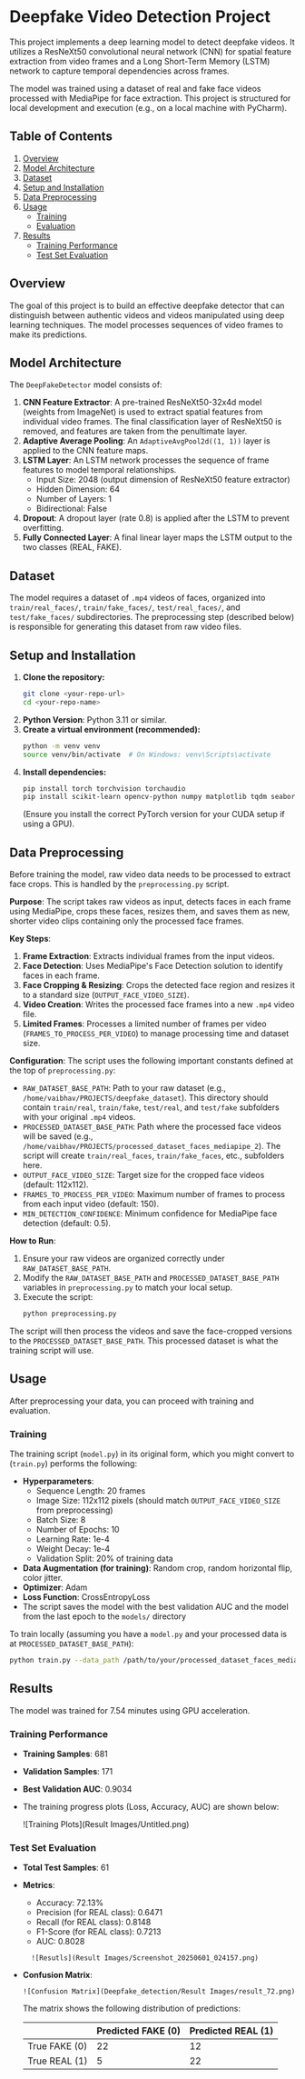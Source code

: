 # Deepfake Video Detection Project

This project implements a deep learning model to detect deepfake videos. It utilizes a ResNeXt50 convolutional neural network (CNN) for spatial feature extraction from video frames and a Long Short-Term Memory (LSTM) network to capture temporal dependencies across frames.

The model was trained using a dataset of real and fake face videos processed with MediaPipe for face extraction. This project is structured for local development and execution (e.g., on a local machine with PyCharm).

## Table of Contents
1.  [Overview](#overview)
2.  [Model Architecture](#model-architecture)
3.  [Dataset](#dataset)
4.  [Setup and Installation](#setup-and-installation)
5.  [Data Preprocessing](#data-preprocessing)
6.  [Usage](#usage)
    *   [Training](#training)
    *   [Evaluation](#evaluation)
7.  [Results](#results)
    *   [Training Performance](#training-performance)
    *   [Test Set Evaluation](#test-set-evaluation)

## Overview
The goal of this project is to build an effective deepfake detector that can distinguish between authentic videos and videos manipulated using deep learning techniques. The model processes sequences of video frames to make its predictions.

## Model Architecture
The `DeepFakeDetector` model consists of:
1.  **CNN Feature Extractor**: A pre-trained ResNeXt50-32x4d model (weights from ImageNet) is used to extract spatial features from individual video frames. The final classification layer of ResNeXt50 is removed, and features are taken from the penultimate layer.
2.  **Adaptive Average Pooling**: An `AdaptiveAvgPool2d((1, 1))` layer is applied to the CNN feature maps.
3.  **LSTM Layer**: An LSTM network processes the sequence of frame features to model temporal relationships.
    *   Input Size: 2048 (output dimension of ResNeXt50 feature extractor)
    *   Hidden Dimension: 64
    *   Number of Layers: 1
    *   Bidirectional: False
4.  **Dropout**: A dropout layer (rate 0.8) is applied after the LSTM to prevent overfitting.
5.  **Fully Connected Layer**: A final linear layer maps the LSTM output to the two classes (REAL, FAKE).

## Dataset
The model requires a dataset of `.mp4` videos of faces, organized into `train/real_faces/`, `train/fake_faces/`, `test/real_faces/`, and `test/fake_faces/` subdirectories. The preprocessing step (described below) is responsible for generating this dataset from raw video files.

## Setup and Installation
1.  **Clone the repository:**
    ```bash
    git clone <your-repo-url>
    cd <your-repo-name>
    ```
2.  **Python Version**: Python 3.11 or similar.
3.  **Create a virtual environment (recommended):**
    ```bash
    python -m venv venv
    source venv/bin/activate  # On Windows: venv\Scripts\activate
    ```
4.  **Install dependencies:**
    ```bash
    pip install torch torchvision torchaudio
    pip install scikit-learn opencv-python numpy matplotlib tqdm seaborn pandas mediapipe
    ```
    (Ensure you install the correct PyTorch version for your CUDA setup if using a GPU).

## Data Preprocessing
Before training the model, raw video data needs to be processed to extract face crops. This is handled by the `preprocessing.py` script.

**Purpose**:
The script takes raw videos as input, detects faces in each frame using MediaPipe, crops these faces, resizes them, and saves them as new, shorter video clips containing only the processed face frames.

**Key Steps**:
1.  **Frame Extraction**: Extracts individual frames from the input videos.
2.  **Face Detection**: Uses MediaPipe's Face Detection solution to identify faces in each frame.
3.  **Face Cropping & Resizing**: Crops the detected face region and resizes it to a standard size (`OUTPUT_FACE_VIDEO_SIZE`).
4.  **Video Creation**: Writes the processed face frames into a new `.mp4` video file.
5.  **Limited Frames**: Processes a limited number of frames per video (`FRAMES_TO_PROCESS_PER_VIDEO`) to manage processing time and dataset size.

**Configuration**:
The script uses the following important constants defined at the top of `preprocessing.py`:
*   `RAW_DATASET_BASE_PATH`: Path to your raw dataset (e.g., `/home/vaibhav/PROJECTS/deepfake_dataset`). This directory should contain `train/real`, `train/fake`, `test/real`, and `test/fake` subfolders with your original `.mp4` videos.
*   `PROCESSED_DATASET_BASE_PATH`: Path where the processed face videos will be saved (e.g., `/home/vaibhav/PROJECTS/processed_dataset_faces_mediapipe_2`). The script will create `train/real_faces`, `train/fake_faces`, etc., subfolders here.
*   `OUTPUT_FACE_VIDEO_SIZE`: Target size for the cropped face videos (default: 112x112).
*   `FRAMES_TO_PROCESS_PER_VIDEO`: Maximum number of frames to process from each input video (default: 150).
*   `MIN_DETECTION_CONFIDENCE`: Minimum confidence for MediaPipe face detection (default: 0.5).

**How to Run**:
1.  Ensure your raw videos are organized correctly under `RAW_DATASET_BASE_PATH`.
2.  Modify the `RAW_DATASET_BASE_PATH` and `PROCESSED_DATASET_BASE_PATH` variables in `preprocessing.py` to match your local setup.
3.  Execute the script:
    ```bash
    python preprocessing.py
    ```
The script will then process the videos and save the face-cropped versions to the `PROCESSED_DATASET_BASE_PATH`. This processed dataset is what the training script will use.

## Usage
After preprocessing your data, you can proceed with training and evaluation.

### Training

The training script (`model.py`) in its original form, which you might convert to (`train.py`) performs the following:
*   **Hyperparameters**:
    *   Sequence Length: 20 frames
    *   Image Size: 112x112 pixels (should match `OUTPUT_FACE_VIDEO_SIZE` from preprocessing)
    *   Batch Size: 8
    *   Number of Epochs: 10
    *   Learning Rate: 1e-4
    *   Weight Decay: 1e-4
    *   Validation Split: 20% of training data
*   **Data Augmentation (for training)**: Random crop, random horizontal flip, color jitter.
*   **Optimizer**: Adam
*   **Loss Function**: CrossEntropyLoss
*   The script saves the model with the best validation AUC and the model from the last epoch to the `models/` directory

To train locally (assuming you have a `model.py` and your processed data is at `PROCESSED_DATASET_BASE_PATH`):
```bash
python train.py --data_path /path/to/your/processed_dataset_faces_mediapipe --model_save_path ./models
```

## Results
The model was trained for 7.54 minutes using GPU acceleration.

### Training Performance
*   **Training Samples**: 681
*   **Validation Samples**: 171
*   **Best Validation AUC**: 0.9034
*   The training progress plots (Loss, Accuracy, AUC) are shown below:

    ![Training Plots](Result Images/Untitled.png)

### Test Set Evaluation
*   **Total Test Samples**: 61
*   **Metrics**:
    *   Accuracy: 72.13%
    *   Precision (for REAL class): 0.6471
    *   Recall (for REAL class): 0.8148
    *   F1-Score (for REAL class): 0.7213
    *   AUC: 0.8028
      
    ```
      ![Resutls](Result Images/Screenshot_20250601_024157.png)
    ```
    
*   **Confusion Matrix**:

    ```
    ![Confusion Matrix](Deepfake_detection/Result Images/result_72.png)
    ```
    
    The matrix shows the following distribution of predictions:

    |             | Predicted FAKE (0) | Predicted REAL (1) |
    |-------------|--------------------|--------------------|
    | True FAKE (0) | 22                 | 12                 |
    | True REAL (1) | 5                  | 22                 |

